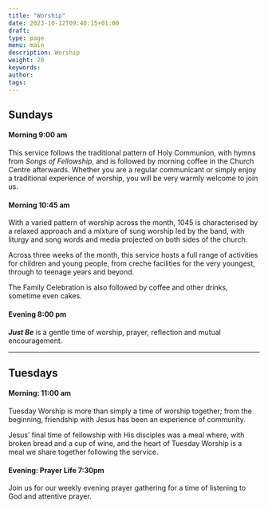 ```yaml
---
title: "Worship"
date: 2023-10-12T09:40:15+01:00
draft:
type: page
menu: main
description: Worship
weight: 20
keywords:
author: 
tags: 
---
```


## Sundays
#### Morning 9:00 am
This service follows the traditional pattern of Holy Communion, with hymns from *Songs of Fellowship*, and is followed by morning coffee in the Church Centre afterwards. Whether you are a regular communicant or simply enjoy a traditional experience of worship, you will be very warmly welcome to join us.

#### Morning 10:45 am
With a varied pattern of worship across the month, 1045 is characterised by a relaxed approach and a mixture of sung worship led by the band, with liturgy and song words and media projected on both sides of the church.

Across three weeks of the month, this service hosts a full range of activities for children and young people, from creche facilities for the very youngest, through to teenage years and beyond.

The Family Celebration is also followed by coffee and other drinks, sometime even cakes.

#### Evening 8:00 pm
***Just Be*** is a gentle time of worship, prayer, reflection and mutual encouragement.

---

## Tuesdays
#### Morning: 11:00 am
Tuesday Worship is more than simply a time of worship together; from the beginning, friendship with Jesus has been an experience of community.

Jesus’ final time of fellowship with His disciples was a meal where, with broken bread and a cup of wine, and the heart of Tuesday Worship is a meal we share together following the service. 

#### Evening: Prayer Life 7:30pm
Join us for our weekly evening prayer gathering for a time of listening to God and attentive prayer.


